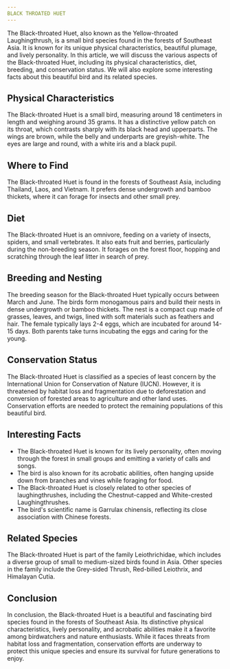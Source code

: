 ```yaml
---
BLACK THROATED HUET
---
```



The Black-throated Huet, also known as the Yellow-throated Laughingthrush, is a small bird species found in the forests of Southeast Asia. It is known for its unique physical characteristics, beautiful plumage, and lively personality. In this article, we will discuss the various aspects of the Black-throated Huet, including its physical characteristics, diet, breeding, and conservation status. We will also explore some interesting facts about this beautiful bird and its related species.

## Physical Characteristics

The Black-throated Huet is a small bird, measuring around 18 centimeters in length and weighing around 35 grams. It has a distinctive yellow patch on its throat, which contrasts sharply with its black head and upperparts. The wings are brown, while the belly and underparts are greyish-white. The eyes are large and round, with a white iris and a black pupil.

## Where to Find

The Black-throated Huet is found in the forests of Southeast Asia, including Thailand, Laos, and Vietnam. It prefers dense undergrowth and bamboo thickets, where it can forage for insects and other small prey.

## Diet

The Black-throated Huet is an omnivore, feeding on a variety of insects, spiders, and small vertebrates. It also eats fruit and berries, particularly during the non-breeding season. It forages on the forest floor, hopping and scratching through the leaf litter in search of prey.

## Breeding and Nesting

The breeding season for the Black-throated Huet typically occurs between March and June. The birds form monogamous pairs and build their nests in dense undergrowth or bamboo thickets. The nest is a compact cup made of grasses, leaves, and twigs, lined with soft materials such as feathers and hair. The female typically lays 2-4 eggs, which are incubated for around 14-15 days. Both parents take turns incubating the eggs and caring for the young.

## Conservation Status

The Black-throated Huet is classified as a species of least concern by the International Union for Conservation of Nature (IUCN). However, it is threatened by habitat loss and fragmentation due to deforestation and conversion of forested areas to agriculture and other land uses. Conservation efforts are needed to protect the remaining populations of this beautiful bird.

## Interesting Facts

-   The Black-throated Huet is known for its lively personality, often moving through the forest in small groups and emitting a variety of calls and songs.
-   The bird is also known for its acrobatic abilities, often hanging upside down from branches and vines while foraging for food.
-   The Black-throated Huet is closely related to other species of laughingthrushes, including the Chestnut-capped and White-crested Laughingthrushes.
-   The bird's scientific name is Garrulax chinensis, reflecting its close association with Chinese forests.

## Related Species

The Black-throated Huet is part of the family Leiothrichidae, which includes a diverse group of small to medium-sized birds found in Asia. Other species in the family include the Grey-sided Thrush, Red-billed Leiothrix, and Himalayan Cutia.

## Conclusion

In conclusion, the Black-throated Huet is a beautiful and fascinating bird species found in the forests of Southeast Asia. Its distinctive physical characteristics, lively personality, and acrobatic abilities make it a favorite among birdwatchers and nature enthusiasts. While it faces threats from habitat loss and fragmentation, conservation efforts are underway to protect this unique species and ensure its survival for future generations to enjoy.
